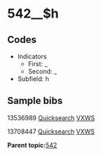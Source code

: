 # 542\_\_$h

## Codes

-   Indicators
    -   First: \_
    -   Second: \_
-   Subfield: h

## Sample bibs

13536989 [Quicksearch](https://search.library.yale.edu/catalog/13536989) [VXWS](http://prodorbis.library.yale.edu:7014/vxws/GetHoldingsService?bibId=13536989)

13708447 [Quicksearch](https://search.library.yale.edu/catalog/13708447) [VXWS](http://prodorbis.library.yale.edu:7014/vxws/GetHoldingsService?bibId=13708447)

**Parent topic:**[542](../../tags/542/542.md)

